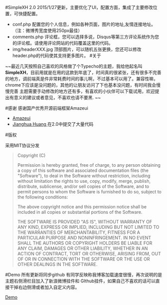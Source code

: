 #SimpleXH 2.0
2015/1/27更新，主要优化了UI，配置方面，集成了主要修改位置，可快捷配置。
* conf.php 配置您的个人信息，例如各种页面，图片的地址,友情连接地址。（注：微博秀宽度使用250px最佳）
* comments.php  评论框，您可以选择多说，Disqus等第三方评论系统作为您的评论框。请使用评论网站的代码覆盖这里的代码。
* img/headerXXX.jpg 顶部图片，可以随机五张更换，您还可以修改header.php的代码使其支持更多图片。
#关于

~~最近几天按照自己喜欢的风格做了个Typecho的主题，我给他起名叫**SimpleXH**，目前用就是在用的这款到年底了，时间真的很紧张，还有很多不完善的地方，调前端真是件非常耗费时间的事儿啊，不过基本可以用了。兼容性嘛，chrome下应该是没问题的，其他的让朋友访问了下也基本没问题，有时间我会慢慢完善
 主题需要手动修改的地方还有多，有喜欢的小伙伴可以下载试用，欢迎提出有意义的建议或者意见，不喜欢也请不要黑. ~~

#感谢
感谢国产优秀开源前端框架Amazeui
* [Amazeui](http://amazeui.org/)
* [Jianghua Huang ](http://huangjianghua.cn/)在2.0中提交了大量代码

#版权
<p>采用MIT协议分发</p>
<blockquote>
Copyright (C) <year> <copyright holders>

Permission is hereby granted, free of charge, to any person obtaining a copy of this software and associated documentation files (the "Software"), to deal in the Software without restriction, including without limitation the rights to use, copy, modify, merge, publish, distribute, sublicense, and/or sell copies of the Software, and to permit persons to whom the Software is furnished to do so, subject to the following conditions:

The above copyright notice and this permission notice shall be included in all copies or substantial portions of the Software.

THE SOFTWARE IS PROVIDED "AS IS", WITHOUT WARRANTY OF ANY KIND, EXPRESS OR IMPLIED, INCLUDING BUT NOT LIMITED TO THE WARRANTIES OF MERCHANTABILITY, FITNESS FOR A PARTICULAR PURPOSE AND NONINFRINGEMENT. IN NO EVENT SHALL THE AUTHORS OR COPYRIGHT HOLDERS BE LIABLE FOR ANY CLAIM, DAMAGES OR OTHER LIABILITY, WHETHER IN AN ACTION OF CONTRACT, TORT OR OTHERWISE, ARISING FROM, OUT OF OR IN CONNECTION WITH THE SOFTWARE OR THE USE OR OTHER DEALINGS IN THE SOFTWARE.
</blockquote>

#Demo
所有更新将同步github
有同学反映称我博客加载速度很慢，再次说明的是主题右侧滑栏目加入了新浪微博挂件和 GIthub挂件，如果自己不喜欢的话可以直接干掉右边侧滑或者加入自定义内容。


[Demo](http://starriv.sinaapp.com)
